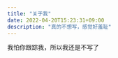 ```yaml
---
title: "关于我"
date: 2022-04-20T15:23:31+09:00
description: "真的不想写，感觉好羞耻"
---
```

我怕你跟踪我，所以我还是不写了

